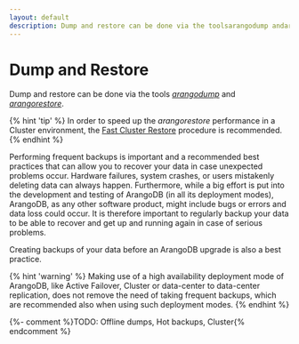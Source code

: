 ```yaml
---
layout: default
description: Dump and restore can be done via the toolsarangodump andarangorestore
---
```

Dump and Restore
==================

Dump and restore can be done via the tools
[_arangodump_](programs-arangodump.html) and
[_arangorestore_](programs-arangorestore.html).

{% hint 'tip' %}
In order to speed up the _arangorestore_ performance in a Cluster environment,
the [Fast Cluster Restore](programs-arangorestore-fast-cluster-restore.html)
procedure is recommended.
{% endhint %}

Performing frequent backups is important and a recommended best practices that
can allow you to recover your data in case unexpected problems occur.
Hardware failures, system crashes, or users mistakenly deleting data can always
happen. Furthermore, while a big effort is put into the development and testing
of ArangoDB (in all its deployment modes), ArangoDB, as any other software
product, might include bugs or errors and data loss could occur.
It is therefore important to regularly backup your data to be able to recover
and get up and running again in case of serious problems.

Creating backups of your data before an ArangoDB upgrade is also a best practice.

{% hint 'warning' %}
Making use of a high availability deployment mode of ArangoDB, like Active Failover,
Cluster or data-center to data-center replication, does not remove the need of
taking frequent backups, which are recommended also when using such deployment modes.
{% endhint %}

{%- comment %}TODO: Offline dumps, Hot backups, Cluster{% endcomment %}
